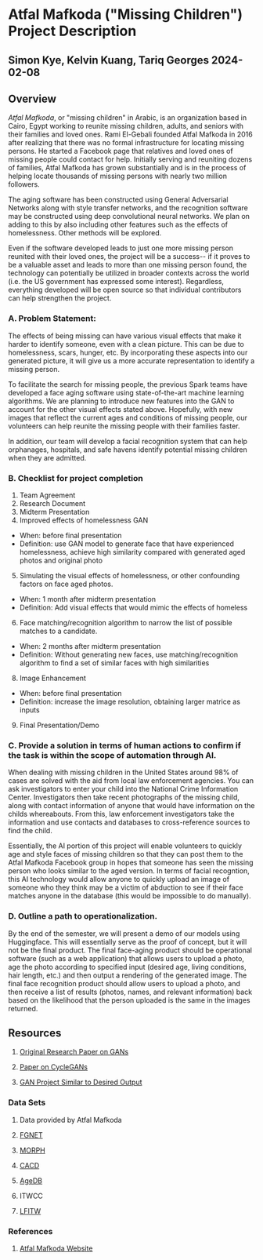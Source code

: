 # Atfal Mafkoda ("Missing Children") Project Description


## Simon Kye, Kelvin Kuang, Tariq Georges  2024-02-08


## Overview


*Atfal Mafkoda*, or "missing children" in Arabic, is an organization based in Cairo, Egypt working to reunite missing children, adults, and seniors with their families and loved ones. Rami El-Gebali founded Atfal Mafkoda in 2016 after realizing that there was no formal infrastructure for locating missing persons. He started a Facebook page that relatives and loved ones of missing people could contact for help. Initially serving and reuniting dozens of families, Atfal Mafkoda has grown substantially and is in the process of helping locate thousands of missing persons with nearly two million followers.


The aging software has been constructed using General Adversarial Networks along with style transfer networks, and the recognition software may be constructed using deep convolutional neural networks. We plan on adding to this by also including other features such as the effects of homelessness. Other methods will be explored.


Even if the software developed leads to just one more missing person reunited with their loved ones, the project will be a success-- if it proves to be a valuable asset and leads to more than one missing person found, the technology can potentially be utilized in broader contexts across the world (i.e. the US government has expressed some interest). Regardless, everything developed will be open source so that individual contributors can help strengthen the project.


### A. Problem Statement:


The effects of being missing can have various visual effects that make it harder to identify someone, even with a clean picture. This can be due to homelessness, scars, hunger, etc. By incorporating these aspects into our generated picture, it will give us a more accurate representation to identify a missing person.


To facilitate the search for missing people, the previous Spark teams have developed a face aging software using state-of-the-art machine learning algorithms. We are planning to introduce new features into the GAN to account for the other visual effects stated above. Hopefully, with new images that reflect the current ages and conditions of missing people, our volunteers can help reunite the missing people with their families faster.


In addition, our team will develop a facial recognition system that can help orphanages, hospitals, and safe havens identify potential missing children when they are admitted.




### B. Checklist for project completion


1. Team Agreement
2. Research Document
3. Midterm Presentation
4. Improved effects of homelessness GAN
* When: before final presentation
* Definition: use GAN model to generate face that have experienced homelessness, achieve high similarity compared with generated aged photos and original photo
5. Simulating the visual effects of homelessness, or other confounding factors on face aged photos.
* When: 1 month after midterm presentation
* Definition: Add visual effects that would mimic the effects of homeless
6. Face matching/recognition algorithm to narrow the list of possible matches to a candidate.
* When: 2 months after midterm presentation
* Definition: Without generating new faces, use matching/recognition algorithm to find a set of similar faces with high similarities
8. Image Enhancement
* When: before final presentation
* Definition: increase the image resolution, obtaining larger matrice as inputs
9. Final Presentation/Demo


### C. Provide a solution in terms of human actions to confirm if the task is within the scope of automation through AI.


When dealing with missing children in the United States around 98% of cases are solved with the aid from local law enforcement agencies. You can ask investigators to enter your child into the National Crime Information Center. Investigators then take recent photographs of the missing child, along with contact information of anyone that would have information on the childs whereabouts. From this, law enforcement investigators take the information and use contacts and databases to cross-reference sources to find the child.


Essentially, the AI portion of this project will enable volunteers to quickly age and style faces of missing children so that they can post them to the Atfal Mafkoda Facebook group in hopes that someone has seen the missing person who looks similar to the aged version. In terms of facial recogntion, this AI technology would allow anyone to quickly upload an image of someone who they think may be a victim of abduction to see if their face matches anyone in the database (this would be impossible to do manually).


### D. Outline a path to operationalization.
By the end of the semester, we will present a demo of our models using Huggingface. This will essentially serve as the proof of concept, but it will not be the final product. The final face-aging product should be operational software (such as a web application) that allows users to upload a photo, age the photo according to specified input (desired age, living conditions, hair length, etc.) and then output a rendering of the generated image. The final face recognition product should allow users to upload a photo, and then receive a list of results (photos, names, and relevant information) back based on the likelihood that the person uploaded is the same in the images returned.


## Resources


1. [Original Research Paper on GANs](https://arxiv.org/abs/1406.2661)


2. [Paper on CycleGANs](https://arxiv.org/abs/1703.10593)


3. [GAN Project Similar to Desired Output](https://github.com/AbuAbdULLAH-MuhammadAli/FaceAgingStyleGANs)


### Data Sets


1. Data provided by Atfal Mafkoda


2. [FGNET](https://www.v7labs.com/open-datasets/fg-net#:~:text=FGNet%20is%20a%20dataset%20for,gap%20up%20to%2045%20years)


3. [MORPH](https://uncw.edu/oic/tech/morph.html)


4. [CACD](https://www.v7labs.com/open-datasets/cacd)


5. [AgeDB](https://www.kaggle.com/nitingandhi/agedb-database)


6. ITWCC


7. [LFITW](http://vis-www.cs.umass.edu/lfw/)


### References


1. [Atfal Mafkoda Website](https://atfalmafkoda.com/en/home)



